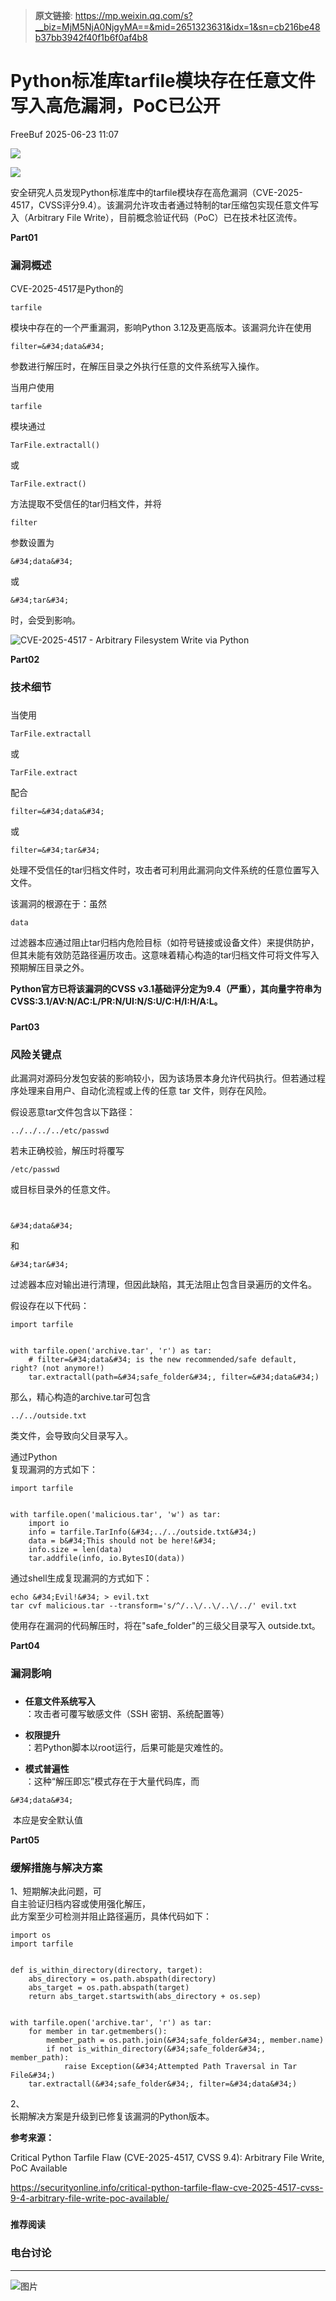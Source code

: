 > **原文链接**: https://mp.weixin.qq.com/s?__biz=MjM5NjA0NjgyMA==&mid=2651323631&idx=1&sn=cb216be48b37bb3942f40f1b6f0af4b8

#  Python标准库tarfile模块存在任意文件写入高危漏洞，PoC已公开  
 FreeBuf   2025-06-23 11:07  
  
![](https://mmbiz.qpic.cn/mmbiz_gif/qq5rfBadR38jUokdlWSNlAjmEsO1rzv3srXShFRuTKBGDwkj4gvYy34iajd6zQiaKl77Wsy9mjC0xBCRg0YgDIWg/640?wx_fmt=gif "")  
  
  
![](https://mmbiz.qpic.cn/mmbiz_png/qq5rfBadR39Rd9FS387Ip2LW9mZ3naGsDh9DouD1ibKBE8HBtk5xywWu1SSaUaFP5wDicib6WhYVVWiaTmx4IKPy1g/640?wx_fmt=png&from=appmsg "")  
  
  
安全研究人员发现Python标准库中的tarfile模块存在高危漏洞（CVE-2025-4517，CVSS评分9.4）。该漏洞允许攻击者通过特制的tar压缩包实现任意文件写入（Arbitrary File Write），目前概念验证代码（PoC）已在技术社区流传。  
  
  
**Part01**  
### 漏洞概述  
  
  
CVE-2025-4517是Python的
```
tarfile
```

  
模块中存在的一个严重漏洞，影响Python 3.12及更高版本。该漏洞允许在使用
```
filter=&#34;data&#34;
```

  
参数进行解压时，在解压目录之外执行任意的文件系统写入操作。  
  
  
当用户使用
```
tarfile
```

  
模块通过
```
TarFile.extractall()
```

  
或
```
TarFile.extract()
```

  
方法提取不受信任的tar归档文件，并将
```
filter
```

  
参数设置为
```
&#34;data&#34;
```

  
或
```
&#34;tar&#34;
```

  
时，会受到影响。  
  
  
![CVE-2025-4517 - Arbitrary Filesystem Write via Python](https://mmbiz.qpic.cn/mmbiz_png/qq5rfBadR39Rd9FS387Ip2LW9mZ3naGscOCFgpBLg3gZotNhGd62O5sHJbMkFqSacoDb7SDCJxtmDX3rGIq6yg/640?wx_fmt=png&from=appmsg "")  
  
  
**Part02**  
### 技术细节  
###   
  
当使用
```
TarFile.extractall
```

  
或
```
TarFile.extract
```

  
配合
```
filter=&#34;data&#34;
```

  
或
```
filter=&#34;tar&#34;
```

  
处理不受信任的tar归档文件时，攻击者可利用此漏洞向文件系统的任意位置写入文件。  
  
  
该漏洞的根源在于：虽然
```
data
```

  
过滤器本应通过阻止tar归档内危险目标（如符号链接或设备文件）来提供防护，但其未能有效防范路径遍历攻击。这意味着精心构造的tar归档文件可将文件写入预期解压目录之外。  
  
  
**Python官方已将该漏洞的CVSS v3.1基础评分定为9.4（严重），其向量字符串为CVSS:3.1/AV:N/AC:L/PR:N/UI:N/S:U/C:H/I:H/A:L。**  
###   
  
**Part03**  
### 风险关键点  
  
  
此漏洞对源码分发包安装的影响较小，因为该场景本身允许代码执行。但若通过程序处理来自用户、自动化流程或上传的任意 tar 文件，则存在风险。  
  
  
假设恶意tar文件包含以下路径：  

```
../../../../etc/passwd
```

  
若未正确校验，解压时将覆写
```
/etc/passwd
```

  
或目标目录外的任意文件。  
  

```


```

  

```
&#34;data&#34;
```

  
和
```
&#34;tar&#34;
```

  
过滤器本应对输出进行清理，但因此缺陷，其无法阻止包含目录遍历的文件名。  
  
  
假设存在以下代码：  

```
import tarfile


with tarfile.open('archive.tar', 'r') as tar:
    # filter=&#34;data&#34; is the new recommended/safe default, right? (not anymore!)
    tar.extractall(path=&#34;safe_folder&#34;, filter=&#34;data&#34;)
```

  
那么，精心构造的archive.tar可包含 
```
../../outside.txt
```

  
类文件，会导致向父目录写入。  
  
  
通过Python  
复现漏洞的方式如下：  

```
import tarfile


with tarfile.open('malicious.tar', 'w') as tar:
    import io
    info = tarfile.TarInfo(&#34;../../outside.txt&#34;)
    data = b&#34;This should not be here!&#34;
    info.size = len(data)
    tar.addfile(info, io.BytesIO(data))
```

  
  
通过shell生成复现漏洞的方式如下：  

```
echo &#34;Evil!&#34; > evil.txt
tar cvf malicious.tar --transform='s/^/..\/..\/..\/../' evil.txt
```

  
使用存在漏洞的代码解压时，将在"safe_folder"的三级父目录写入 outside.txt。  
  
  
**Part04**  
### 漏洞影响  
###   
- **任意文件系统写入**  
：攻击者可覆写敏感文件（SSH 密钥、系统配置等）  
  
- **权限提升**  
：若Python脚本以root运行，后果可能是灾难性的。  
  
- **模式普遍性**  
：这种“解压即忘”模式存在于大量代码库，而 
```
&#34;data&#34;
```

  
 本应是安全默认值  
  
  
**Part05**  
### 缓解措施与解决方案  
  
  
1、短期解决此问题，可  
自主验证归档内容或使用强化解压，  
此方案至少可检测并阻止路径遍历，具体代码如下：  

```
import os
import tarfile


def is_within_directory(directory, target):
    abs_directory = os.path.abspath(directory)
    abs_target = os.path.abspath(target)
    return abs_target.startswith(abs_directory + os.sep)


with tarfile.open('archive.tar', 'r') as tar:
    for member in tar.getmembers():
        member_path = os.path.join(&#34;safe_folder&#34;, member.name)
        if not is_within_directory(&#34;safe_folder&#34;, member_path):
            raise Exception(&#34;Attempted Path Traversal in Tar File&#34;)
    tar.extractall(&#34;safe_folder&#34;, filter=&#34;data&#34;)
```

  
  
2、  
长期解决方案是升级到已修复该漏洞的Python版本。  
  
  
**参考来源：**  
  
Critical Python Tarfile Flaw (CVE-2025-4517, CVSS 9.4): Arbitrary File Write, PoC Available  
  
https://securityonline.info/critical-python-tarfile-flaw-cve-2025-4517-cvss-9-4-arbitrary-file-write-poc-available/  
  
  
###   
###   
###   
  
**推荐阅读**  
  
[](https://mp.weixin.qq.com/s?__biz=MjM5NjA0NjgyMA==&mid=2651323331&idx=3&sn=fb387b84ee719ca1c647d97b1ce9fed3&scene=21#wechat_redirect)  
  
### 电台讨论  
  
****  
  
  
  
![图片](https://mmbiz.qpic.cn/mmbiz_gif/qq5rfBadR3icF8RMnJbsqatMibR6OicVrUDaz0fyxNtBDpPlLfibJZILzHQcwaKkb4ia57xAShIJfQ54HjOG1oPXBew/640?wx_fmt=gif&wxfrom=5&wx_lazy=1&tp=webp "")  
  
